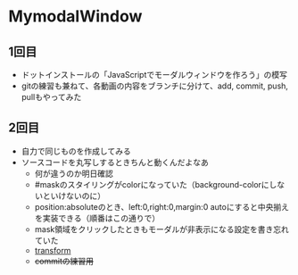 # MymodalWindow

## 1回目
- ドットインストールの「JavaScriptでモーダルウィンドウを作ろう」の模写
- gitの練習も兼ねて、各動画の内容をブランチに分けて、add, commit, push, pullもやってみた

## 2回目
- 自力で同じものを作成してみる
- ソースコードを丸写しするときちんと動くんだよなあ
    - 何が違うのか明日確認
    - #maskのスタイリングがcolorになっていた（background-colorにしないといけないのに）
    - position:absoluteのとき、left:0,right:0,margin:0 autoにすると中央揃えを実装できる（順番はこの通りで）
    - mask領域をクリックしたときもモーダルが非表示になる設定を書き忘れていた
    - [transform][def]
    - ~~commitの練習用~~

[def]: https://developer.mozilla.org/ja/docs/Web/CSS/transform